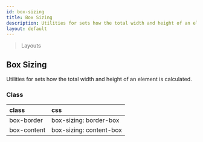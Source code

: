 ```yaml
---
id: box-sizing
title: Box Sizing
description: Utilities for sets how the total width and height of an element is calculated.
layout: default
---
```


> Layouts

## Box Sizing

Utilities for sets how the total width and height of an element is calculated.

### Class

| <span class="px-3 py-1 text-white bg-charcoal-100 rounded-full">class</span> | <span class="px-3 py-1 text-white bg-charcoal-100 rounded-full">css</span> |
|:--|:--|
| box-border | box-sizing: border-box |
| box-content | box-sizing: content-box |

